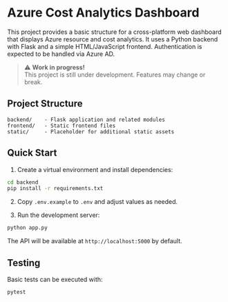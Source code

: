 # Azure Cost Analytics Dashboard

This project provides a basic structure for a cross-platform web dashboard that displays Azure resource and cost analytics. It uses a Python backend with Flask and a simple HTML/JavaScript frontend. Authentication is expected to be handled via Azure AD.

> ⚠️ **Work in progress!**  
> This project is still under development. Features may change or break.

## Project Structure

```
backend/    - Flask application and related modules
frontend/   - Static frontend files
static/     - Placeholder for additional static assets
```

## Quick Start

1. Create a virtual environment and install dependencies:

```bash
cd backend
pip install -r requirements.txt
```

2. Copy `.env.example` to `.env` and adjust values as needed.

3. Run the development server:

```bash
python app.py
```

The API will be available at `http://localhost:5000` by default.

## Testing

Basic tests can be executed with:

```bash
pytest
```



